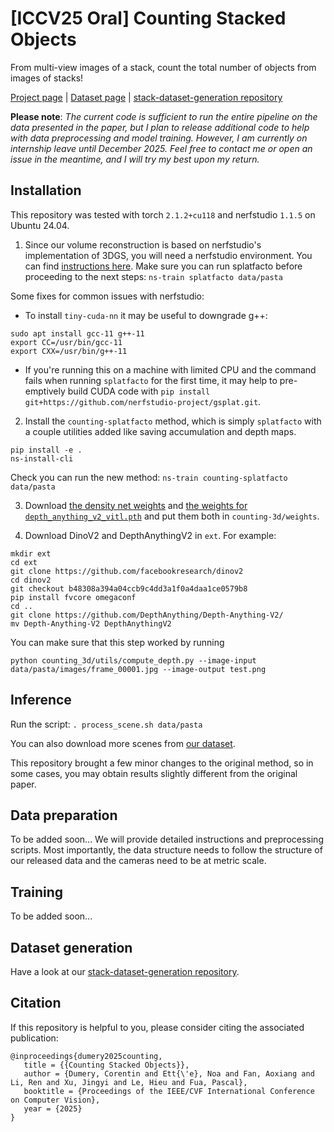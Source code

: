 # [ICCV25 Oral] Counting Stacked Objects

From multi-view images of a stack, count the total number of objects from images of stacks! 

[Project page](https://corentindumery.github.io/projects/stacks.html) |
[Dataset page](https://zenodo.org/records/15609540) |
[stack-dataset-generation repository](https://github.com/NoaEtte/stack-dataset-generation)

**Please note**: _The current code is sufficient to run the entire pipeline on the data presented in the paper, but I plan to release additional code to help with data preprocessing and model training. However, I am currently on internship leave until December 2025. Feel free to contact me or open an issue in the meantime, and I will try my best upon my return._

## Installation

This repository was tested with torch `2.1.2+cu118` and nerfstudio `1.1.5` on Ubuntu 24.04.

1) Since our volume reconstruction is based on nerfstudio's implementation of 3DGS, you will need a nerfstudio environment. You can find [instructions here](https://docs.nerf.studio/quickstart/installation.html). Make sure you can run splatfacto before proceeding to the next steps: `ns-train splatfacto data/pasta`

Some fixes for common issues with nerfstudio:
-   To install `tiny-cuda-nn` it may be useful to downgrade g++:
```
sudo apt install gcc-11 g++-11
export CC=/usr/bin/gcc-11
export CXX=/usr/bin/g++-11
``` 
  *  If you're running this on a machine with limited CPU and the command fails when running `splatfacto` for the first time, it may help to pre-emptively build CUDA code with `pip install git+https://github.com/nerfstudio-project/gsplat.git`.

2) Install the `counting-splatfacto` method, which is simply `splatfacto` with a couple utilities added like saving accumulation and depth maps.
```
pip install -e .
ns-install-cli
```

Check you can run the new method: `ns-train counting-splatfacto data/pasta` 

3) Download [the density net weights](https://drive.google.com/file/d/1yvOVQu2dGoxsJIyX4PN-0f_tCRhZhLL-/view?usp=sharing) and [the weights for `depth_anything_v2_vitl.pth`](https://github.com/DepthAnything/Depth-Anything-V2/) and put them both in `counting-3d/weights`.

4) Download DinoV2 and DepthAnythingV2 in `ext`. For example:
```
mkdir ext
cd ext
git clone https://github.com/facebookresearch/dinov2
cd dinov2
git checkout b48308a394a04ccb9c4dd3a1f0a4daa1ce0579b8 
pip install fvcore omegaconf
cd ..
git clone https://github.com/DepthAnything/Depth-Anything-V2/
mv Depth-Anything-V2 DepthAnythingV2
```

You can make sure that this step worked by running 
```
python counting_3d/utils/compute_depth.py --image-input data/pasta/images/frame_00001.jpg --image-output test.png
```

## Inference

Run the script:
`. process_scene.sh data/pasta`

You can also download more scenes from [our dataset](https://zenodo.org/records/15609540).

This repository brought a few minor changes to the original method, so in some cases, you may obtain results slightly different from the original paper.

## Data preparation

To be added soon... 
We will provide detailed instructions and preprocessing scripts. Most importantly, the data structure needs to follow the structure of our released data and the cameras need to be at metric scale.

## Training

To be added soon...

## Dataset generation

Have a look at our [stack-dataset-generation repository](https://github.com/NoaEtte/stack-dataset-generation).


## Citation

If this repository is helpful to you, please consider citing the associated publication:

```
@inproceedings{dumery2025counting,
   title = {{Counting Stacked Objects}},
   author = {Dumery, Corentin and Ett{\'e}, Noa and Fan, Aoxiang and Li, Ren and Xu, Jingyi and Le, Hieu and Fua, Pascal},
   booktitle = {Proceedings of the IEEE/CVF International Conference on Computer Vision},
   year = {2025}
}
```
